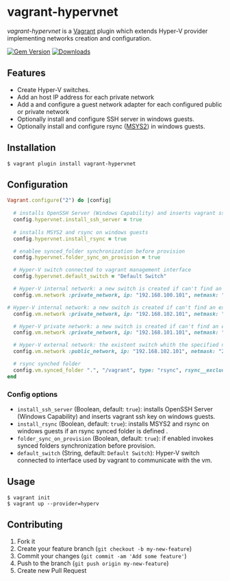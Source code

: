 # vagrant-hypervnet

*vagrant-hypervnet* is a [Vagrant](http://vagrantup.com) plugin which extends Hyper-V provider implementing networks creation and
configuration.

[![Gem Version](https://badge.fury.io/rb/vagrant-hypervnet.svg)](https://badge.fury.io/rb/vagrant-hypervnet)
[![Downloads](http://ruby-gem-downloads-badge.herokuapp.com/vagrant-hypervnet?type=total&style=flat)](https://rubygems.org/gems/vagrant-hypervnet)

## Features

* Create Hyper-V switches. 
* Add an host IP address for each private network
* Add a and configure a guest network adapter for each configured public or private network 
* Optionally install and configure SSH server in windows guests.
* Optionally install and configure rsync ([MSYS2](https://www.msys2.org/)) in windows guests.

## Installation

```
$ vagrant plugin install vagrant-hypervnet
```

## Configuration

```ruby
Vagrant.configure("2") do |config|
  
  # installs OpenSSH Server (Windows Capability) and inserts vagrant ssh key on windows guests 
  config.hypervnet.install_ssh_server = true
  
  # installs MSYS2 and rsync on windows guests
  config.hypervnet.install_rsync = true

  # enablee synced_folder synchronization before provision
  config.hypervnet.folder_sync_on_provision = true

  # Hyper-V switch connected to vagrant management interface
  config.hypervnet.default_switch = "Default Switch"

  # Hyper-V internal network: a new switch is created if can't find an existent switch with the specified subnet (192.168.100.100/24)
  config.vm.network :private_network, ip: "192.168.100.101", netmask: "255.255.255.0"

# Hyper-V internal network: a new switch is created if can't find an existent switch whith the specified name ("my-internal-network") 
  config.vm.network :private_network, ip: "192.168.102.101", netmask: "255.255.255.0" hyperv__bridge: "my-internal-network"  

  # Hyper-V private network: a new switch is created if can't find an existent switch whith the specified name ("my-private-network") 
  config.vm.network :private_network, ip: "192.168.101.101", netmask: "255.255.255.0" hyperv__private: "my-private-network"

  # Hyper-V external network: the existent switch whith the specified name ("my-external-network") is connected to this vm adapter
  config.vm.network :public_network, ip: "192.168.102.101", netmask: "255.255.255.0" hyperv__bridge: "my-external-network"

  # rsync synched folder
  config.vm.synced_folder ".", "/vagrant", type: "rsync", rsync__exclude: ".git"
end
```

### Config options

* `install_ssh_server` (Boolean, default: `true`): installs OpenSSH Server (Windows Capability) and inserts vagrant ssh key on windows guests.
* `install_rsync` (Boolean, default: `true`): installs MSYS2 and rsync on windows guests if an rsync synced folder is defined .
* `folder_sync_on_provision` (Boolean, default: `true`): if enabled invokes synced folders synchronization before provision.
* `default_switch` (String, default: `Default Switch`): Hyper-V switch connected to interface used by vagrant to communicate with the vm.

## Usage

```
$ vagrant init
$ vagrant up --provider=hyperv
```

## Contributing

1. Fork it
2. Create your feature branch (`git checkout -b my-new-feature`)
3. Commit your changes (`git commit -am 'Add some feature'`)
4. Push to the branch (`git push origin my-new-feature`)
5. Create new Pull Request